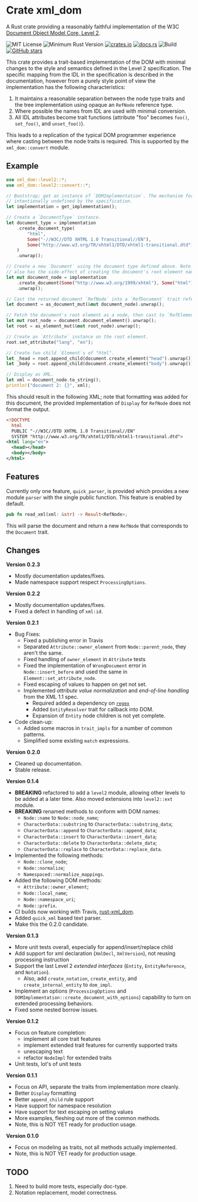 # Crate xml_dom

A Rust crate providing a reasonably faithful implementation of the  W3C 
[Document Object Model Core, Level 2](https://www.w3.org/TR/DOM-Level-2-Core).

![MIT License](https://img.shields.io/badge/license-mit-118811.svg)
![Minimum Rust Version](https://img.shields.io/badge/Min%20Rust-1.40-green.svg)
[![crates.io](https://img.shields.io/crates/v/xml_dom.svg)](https://crates.io/crates/xml_dom)
[![docs.rs](https://docs.rs/xml_dom/badge.svg)](https://docs.rs/xml_dom)
![Build](https://github.com/johnstonskj/rust-xml_dom/workflows/Rust/badge.svg)
[![GitHub stars](https://img.shields.io/github/stars/johnstonskj/rust-xml_dom.svg)](https://github.com/johnstonskj/rust-xml_dom/stargazers)

This crate provides a trait-based implementation of the DOM with minimal changes to the style
and semantics defined in the Level 2 specification. The specific mapping from the IDL in the
specification is described in the documentation, however from a purely style point of
view the implementation has the following characteristics:

1. It maintains a reasonable separation between the node type traits and the tree implementation
   using opaque an `RefNode` reference type.
1. Where possible the names from IDL are used with minimal conversion.
1. All IDL attributes become trait functions (attribute "foo" becomes `foo()`, `set_foo()`, and `unset_foo()`).

This leads to a replication of the typical DOM programmer experience where casting between the
node traits is required. This is supported by the `xml_dom::convert` module.

## Example

```rust
use xml_dom::level2::*;
use xml_dom::level2::convert::*;

// Bootstrap; get an instance of `DOMImplementation`. The mechanism for this is
// intentionally undefined by the specification.
let implementation = get_implementation();

// Create a `DocumentType` instance.
let document_type = implementation
    .create_document_type(
        "html",
        Some("-//W3C//DTD XHTML 1.0 Transitional//EN"),
        Some("http://www.w3.org/TR/xhtml1/DTD/xhtml1-transitional.dtd"),
    )
    .unwrap();

// Create a new `Document` using the document type defined above. Note that this 
// also has the side-effect of creating the document's root element named "html".
let mut document_node = implementation
    .create_document(Some("http://www.w3.org/1999/xhtml"), Some("html"), Some(document_type))
    .unwrap();

// Cast the returned document `RefNode` into a `RefDocument` trait reference
let document = as_document_mut(&mut document_node).unwrap();

// Fetch the document's root element as a node, then cast to `RefElement`.
let mut root_node = document.document_element().unwrap();
let root = as_element_mut(&mut root_node).unwrap();

// Create an `Attribute` instance on the root element.
root.set_attribute("lang", "en");

// Create two child `Element`s of "html".
let _head = root.append_child(document.create_element("head").unwrap());
let _body = root.append_child(document.create_element("body").unwrap());

// Display as XML.
let xml = document_node.to_string();
println!("document 2: {}", xml);
```

This should result in the following XML; note that formatting was added for this document, the provided 
implementation of `Display` for `RefNode` does not format the output.
 
```xml
<!DOCTYPE 
  html 
  PUBLIC "-//W3C//DTD XHTML 1.0 Transitional//EN" 
  SYSTEM "http://www.w3.org/TR/xhtml1/DTD/xhtml1-transitional.dtd">
<html lang="en">
  <head></head>
  <body></body>
</html>
```

## Features

Currently only one feature, `quick_parser`, is provided which provides a new module `parser` with the
single public function. This feature is enabled by default.

``` rust
pub fn read_xml(xml: &str) -> Result<RefNode>;
```

This will parse the document and return a new `RefNode` that corresponds to the `Document` trait.

## Changes

**Version 0.2.3**

* Mostly documentation updates/fixes.
* Made namespace support respect `ProcessingOptions`.

**Version 0.2.2**

* Mostly documentation updates/fixes.
* Fixed a defect in handling of `xml:id`.

**Version 0.2.1**

* Bug Fixes:
  * Fixed a publishing error in Travis
  * Separated `Attribute::owner_element` from `Node::parent_node`, they aren't the same.
  * Fixed handling of `owner_element` in `Attribute` tests
  * Fixed the implementation of `WrongDocument` error in `Node::insert_before` and used the same in 
    `Element::set_attribute_node`.
  * Fixed escaping of values to happen on get not set.
  * Implemented _attribute value normalization_ and _end-of-line handling_ from the XML 1.1 spec.
    * Required added a dependency on [`regex`](https://crates.io/crates/regex)
    * Added `EntityResolver` trait for callback into DOM.
    * Expansion of `Entity` node children is not yet complete.
* Code clean-up:
  * Added some macros in `trait_impls` for a number of common patterns.
  * Simplified some existing `match` expressions.
  
**Version 0.2.0** 

* Cleaned up documentation.
* Stable release.

**Version 0.1.4**

* **BREAKING** refactored to add a `level2` module, allowing other levels to be added at a later time. Also
  moved extensions into `level2::ext` module.
* **BREAKING** renamed methods to conform with DOM names:
  * `Node::name` to `Node::node_name`;
  * `CharacterData::substring` to `CharacterData::substring_data`;
  * `CharacterData::append` to `CharacterData::append_data`;
  * `CharacterData::insert` to `CharacterData::insert_data`;
  * `CharacterData::delete` to `CharacterData::delete_data`;
  * `CharacterData::replace` to `CharacterData::replace_data`.
* Implemented the following methods:
  * `Node::clone_node`;
  * `Node::normalize`;
  * `Namespaced::normalize_mappings`.
* Added the following DOM methods:
  * `Attribute::owner_element`;
  * `Node::local_name`;
  * `Node::namespace_uri`;
  * `Node::prefix`.
* CI builds now working with Travis, [rust-xml_dom](https://travis-ci.org/github/johnstonskj/rust-xml_dom).
* Added `quick_xml` based text parser.
* Make this the 0.2.0 candidate.

**Version 0.1.3**

* More unit tests overall, especially for append/insert/replace child
* Add support for xml declaration (`XmlDecl`, `XmlVersion`), not reusing processing instruction
* Support the last Level 2 _extended interfaces_ (`Entity`, `EntityReference`, and `Notation`).
  * Also, add `create_notation`, `create_entity`, and `create_internal_entity` to `dom_impl`.
* Implement an options (`ProcessingOptions` and `DOMImplementation::create_document_with_options`) capability to turn 
  on extended processing behaviors.
* Fixed some nested borrow issues.

**Version 0.1.2**

* Focus on feature completion:
  * implement all core trait features
  * implement extended trait features for currently supported traits
  * unescaping text
  * refactor `NodeImpl` for extended traits
* Unit tests, lot's of unit tests

**Version 0.1.1**

* Focus on API, separate the traits from implementation more cleanly.
* Better `Display` formatting
* Better `append_child` rule support
* Have support for namespace resolution
* Have support for text escaping on setting values
* More examples, fleshing out more of the common methods.
* Note, this is NOT YET ready for production usage.

**Version 0.1.0**

* Focus on modeling as traits, not all methods actually implemented.
* Note, this is NOT YET ready for production usage.

## TODO

1. Need to build more tests, especially doc-type.
1. Notation replacement, model correctness.


